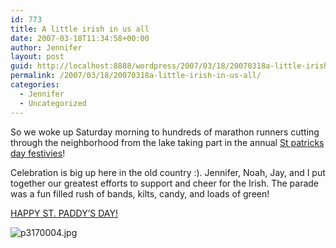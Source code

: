 ```yaml
---
id: 773
title: A little irish in us all
date: 2007-03-18T11:34:58+00:00
author: Jennifer
layout: post
guid: http://localhost:8888/wordpress/2007/03/18/20070318a-little-irish-in-us-all/
permalink: /2007/03/18/20070318a-little-irish-in-us-all/
categories:
  - Jennifer
  - Uncategorized
---
```

So we woke up Saturday morning to hundreds of marathon runners cutting through the neighborhood from the lake taking part in the annual [St patricks day festivies](http://www.stpatsmadison.org/ "St patricks day festivies")!
  
Celebration is big up here in the old country :). Jennifer, Noah, Jay, and I put together our greatest efforts to support and cheer for the Irish. The parade was a fun filled rush of bands, kilts, candy, and loads of green!

[HAPPY ST. PADDY&#8217;S DAY!](http://www.flickr.com/photos/jenniferandJennifers_photos/ "HAPPY ST. PADDY'S DAY!")

<img id="image140" alt="p3170004.jpg" src="http://static.squarespace.com/static/50db6bb3e4b015296cd43789/50dfa5b1e4b0dc6320e0b5ea/50dfa5b1e4b0dc6320e0b66a/1174217127000/?format=original" />